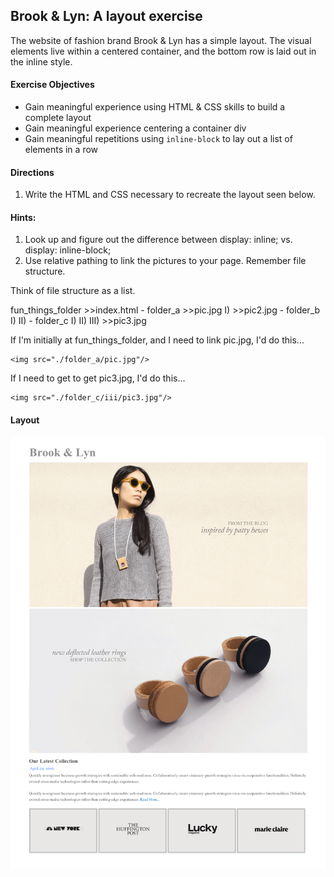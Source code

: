 ## Brook & Lyn: A layout exercise

The website of fashion brand Brook & Lyn has a simple layout. The visual elements live within a centered container, and the bottom row is laid out in the inline style.

#### Exercise Objectives

- Gain meaningful experience using HTML & CSS skills to build a complete layout
- Gain meaningful experience centering a container div
- Gain meaningful repetitions using `inline-block` to lay out a list of elements in a row

#### Directions

1. Write the HTML and CSS necessary to recreate the layout seen below.

#### Hints:

1. Look up and figure out the difference between display: inline; vs. display: inline-block;
2. Use relative pathing to link the pictures to your page.  Remember file structure.

Think of file structure as a list.

fun_things_folder
	>>index.html
		- folder_a
			>>pic.jpg
				I)
				>>pic2.jpg
		- folder_b
				I)
				II)
		- folder_c
				I)
				II)
				III)
					>>pic3.jpg
 
If I'm initially at fun_things_folder, and I need to link pic.jpg, I'd do this...

```
<img src="./folder_a/pic.jpg"/>
```

If I need to get to get pic3.jpg, I'd do this...

```
<img src="./folder_c/iii/pic3.jpg"/>
```

#### Layout

![image](mockup.png)